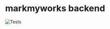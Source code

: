 # markmyworks backend

![Tests](https://github.com/thassiov/markmywords-backend/actions/workflows/test.yaml/badge.svg)
